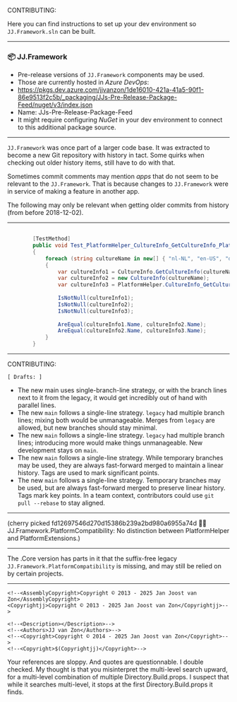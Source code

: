 CONTRIBUTING:

Here you can find instructions to set up your dev environment so `JJ.Framework.sln` can be built.

-----

### 📦 JJ.Framework

- Pre-release versions of `JJ.Framework` components may be used.
- Those are currently hosted in *Azure DevOps*:
- https://pkgs.dev.azure.com/jjvanzon/1de16010-421a-41a5-90f1-86e9513f2c5b/_packaging/JJs-Pre-Release-Package-Feed/nuget/v3/index.json
- Name: JJs-Pre-Release-Package-Feed
- It might require configuring *NuGet* in your dev environment to connect to this additional package source.

-----

`JJ.Framework` was once part of a larger code base. It was extracted to become a new Git repository with history in tact. Some quirks when checking out older history items, still have to do with that.

Sometimes commit comments may mention *apps* that do not seem to be relevant to the `JJ.Framework`. That is because changes to `JJ.Framework` were in service of making a feature in another app.

The following may only be relevant when getting older commits from history (from before 2018-12-02).

-----

```cs
        
        [TestMethod]
        public void Test_PlatformHelper_CultureInfo_GetCultureInfo_PlatformSafe()
        {
            foreach (string cultureName in new[] { "nl-NL", "en-US", "de-DE", "zh-CN" })
            {
                var cultureInfo1 = CultureInfo.GetCultureInfo(cultureName);
                var cultureInfo2 = new CultureInfo(cultureName);
                var cultureInfo3 = PlatformHelper.CultureInfo_GetCultureInfo_PlatformSafe(cultureName);
                
                IsNotNull(cultureInfo1);
                IsNotNull(cultureInfo2);
                IsNotNull(cultureInfo3);
                
                AreEqual(cultureInfo1.Name, cultureInfo2.Name);
                AreEqual(cultureInfo2.Name, cultureInfo3.Name);
            }
        }
```

-----

CONTRIBUTING:

`[ Drafts: ]`


- The new main uses single-branch-line strategy, or with the branch lines next to it from the legacy, it would get incredibly out of hand with parallel lines.
- The new `main` follows a single-line strategy. `legacy` had multiple branch lines; mixing both would be unmanageable. Merges from `legacy` are allowed, but new branches should stay minimal.
- The new `main` follows a single-line strategy. `legacy` had multiple branch lines; introducing more would make things unmanageable. New development stays on `main`.
- The new `main` follows a single-line strategy. While temporary branches may be used, they are always fast-forward merged to maintain a linear history. Tags are used to mark significant points.
- The new `main` follows a single-line strategy. Temporary branches may be used, but are always fast-forward merged to preserve linear history. Tags mark key points. In a team context, contributors could use `git pull --rebase` to stay aligned.

-----



(cherry picked fd12697546d270d15386b239a2bd980a6955a74d 👨‍💻 JJ.Framework.PlatformCompatibility: No distinction between PlatformHelper and PlatformExtensions.)

-----

The .Core version has parts in it that the suffix-free legacy `JJ.Framework.PlatformCompatibility` is missing, and may still be relied on by certain projects.

-----

    <!--<AssemblyCopyright>Copyright © 2013 - 2025 Jan Joost van Zon</AssemblyCopyright>
    <Copyrightjj>Copyright © 2013 - 2025 Jan Joost van Zon</Copyrightjj>-->

    <!--<Description></Description>-->
    <!--<Authors>JJ van Zon</Authors>-->
    <!--<Copyright>Copyright © 2014 - 2025 Jan Joost van Zon</Copyright>-->
    <!--<Copyright>$(Copyrightjj)</Copyright>-->


Your references are sloppy. And quotes are questionnable. I double checked. My thought is that you misinterpret the multi-level search upward, for a multi-level combination of multiple Directory.Build.props. I suspect that while it searches multi-level, it stops at the first Directory.Build.props it finds. 